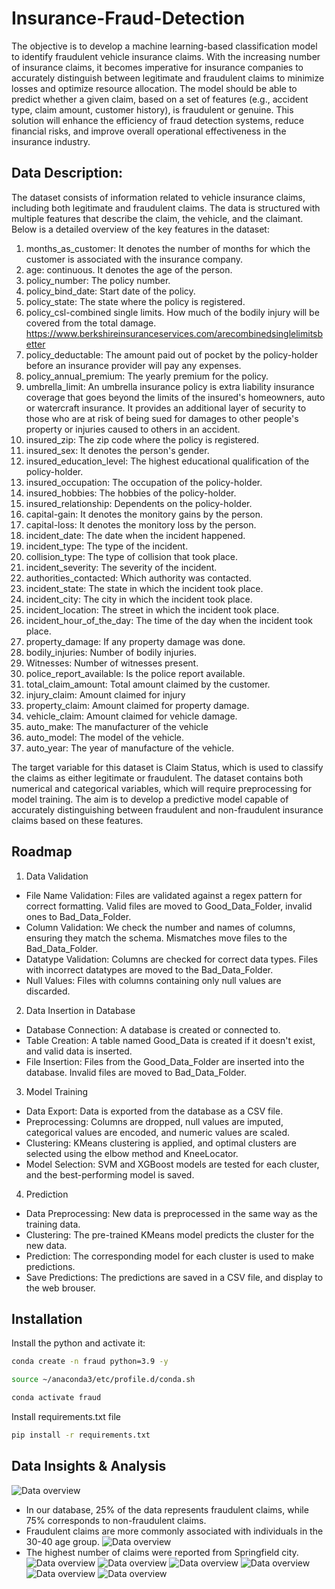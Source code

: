 
# Insurance-Fraud-Detection

The objective is to develop a machine learning-based classification model to identify fraudulent vehicle insurance claims. With the increasing number of insurance claims, it becomes imperative for insurance companies to accurately distinguish between legitimate and fraudulent claims to minimize losses and optimize resource allocation. The model should be able to predict whether a given claim, based on a set of features (e.g., accident type, claim amount, customer history), is fraudulent or genuine. This solution will enhance the efficiency of fraud detection systems, reduce financial risks, and improve overall operational effectiveness in the insurance industry.
## Data Description:
The dataset consists of information related to vehicle insurance claims, including both legitimate and fraudulent claims. The data is structured with multiple features that describe the claim, the vehicle, and the claimant. Below is a detailed overview of the key features in the dataset:

1.	months_as_customer: It denotes the number of months for which the customer is associated with the insurance company.
2.	age: continuous. It denotes the age of the person.
3.	policy_number: The policy number.
4.	policy_bind_date: Start date of the policy.
5.	policy_state: The state where the policy is registered.
6.	policy_csl-combined single limits. How much of the bodily injury will be covered from the total damage.
https://www.berkshireinsuranceservices.com/arecombinedsinglelimitsbetter  
7. policy_deductable: The amount paid out of pocket by the policy-holder before an insurance provider will pay any expenses.
8. policy_annual_premium: The yearly premium for the policy.
9. umbrella_limit: An umbrella insurance policy is extra liability insurance coverage that goes beyond the limits of the insured's homeowners, auto or watercraft insurance. It provides an additional layer of security to those who are at risk of being sued for damages to other people's property or injuries caused to others in an accident.
10. insured_zip: The zip code where the policy is registered.
11. insured_sex: It denotes the person's gender.
12. insured_education_level: The highest educational qualification of the policy-holder.
13. insured_occupation: The occupation of the policy-holder.
14. insured_hobbies: The hobbies of the policy-holder.
15.	insured_relationship: Dependents on the policy-holder.
16.	capital-gain: It denotes the monitory gains by the person.
17.	capital-loss: It denotes the monitory loss by the person.
18.	incident_date: The date when the incident happened.
19.	incident_type: The type of the incident.
20.	collision_type: The type of collision that took place.
21.	incident_severity: The severity of the incident.
22.	authorities_contacted: Which authority was contacted.
23.	incident_state: The state in which the incident took place.
24.	incident_city: The city in which the incident took place. 
25.	incident_location: The street in which the incident took place.
26.	incident_hour_of_the_day: The time of the day when the incident took place.
27.	property_damage: If any property damage was done.
28.	bodily_injuries: Number of bodily injuries.
29.	Witnesses: Number of witnesses present.
30.	police_report_available: Is the police report available.
31.	total_claim_amount: Total amount claimed by the customer.
32.	injury_claim: Amount claimed for injury
33.	property_claim: Amount claimed for property damage.
34.	vehicle_claim: Amount claimed for vehicle damage.
35.	auto_make: The manufacturer of the vehicle
36.	auto_model: The model of the vehicle. 
37.	auto_year: The year of manufacture of the vehicle. 

The target variable for this dataset is Claim Status, which is used to classify the claims as either legitimate or fraudulent. The dataset contains both numerical and categorical variables, which will require preprocessing for model training. The aim is to develop a predictive model capable of accurately distinguishing between fraudulent and non-fraudulent insurance claims based on these features.

## Roadmap

1. Data Validation

- File Name Validation: Files are validated against a regex pattern for correct formatting. Valid files are moved to Good_Data_Folder, invalid ones to Bad_Data_Folder.
- Column Validation: We check the number and names of columns, ensuring they match the schema. Mismatches move files to the Bad_Data_Folder.
- Datatype Validation: Columns are checked for correct data types. Files with incorrect datatypes are moved to the Bad_Data_Folder.
- Null Values: Files with columns containing only null values are discarded.
2. Data Insertion in Database
- Database Connection: A database is created or connected to.
- Table Creation: A table named Good_Data is created if it doesn't exist, and valid data is inserted.
- File Insertion: Files from the Good_Data_Folder are inserted into the database. Invalid files are moved to Bad_Data_Folder.
3. Model Training
- Data Export: Data is exported from the database as a CSV file.
- Preprocessing: Columns are dropped, null values are imputed, categorical values are encoded, and numeric values are scaled.
- Clustering: KMeans clustering is applied, and optimal clusters are selected using the elbow method and KneeLocator.
- Model Selection: SVM and XGBoost models are tested for each cluster, and the best-performing model is saved.
4. Prediction
- Data Preprocessing: New data is preprocessed in the same way as the training data.
- Clustering: The pre-trained KMeans model predicts the cluster for the new data.
- Prediction: The corresponding model for each cluster is used to make predictions.
- Save Predictions: The predictions are saved in a CSV file, and display to the web brouser.



## Installation

Install the python and activate it: 

```bash
conda create -n fraud python=3.9 -y

source ~/anaconda3/etc/profile.d/conda.sh
```

```bash
conda activate fraud

``````
Install requirements.txt file
```bash
pip install -r requirements.txt

``````
## Data Insights & Analysis
![Data overview](images/db1.png)
- In our database, 25% of the data represents fraudulent claims, while 75% corresponds to non-fraudulent claims.
- Fraudulent claims are more commonly associated with individuals in the 30-40 age group.
![Data overview](images/db2.png)
- The highest number of claims were reported from Springfield city.
![Data overview](images/all_count.png)
![Data overview](images/relation_age_fraud.png)
![Data overview](images/relation_between_columns.png)
![Data overview](images/Performance_metrics.png)
![Data overview](images/UI.png)
![Data overview](images/op_UI.png)

